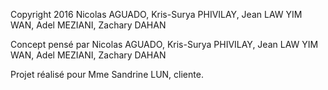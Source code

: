 Copyright 2016 Nicolas AGUADO, Kris-Surya PHIVILAY, Jean LAW YIM WAN, Adel MEZIANI, Zachary DAHAN

Concept pensé par Nicolas AGUADO, Kris-Surya PHIVILAY, Jean LAW YIM WAN, Adel MEZIANI, Zachary DAHAN

Projet réalisé pour Mme Sandrine LUN, cliente.
